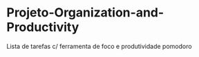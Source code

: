# Projeto-Organization-and-Productivity
 Lista de tarefas c/ ferramenta de foco e produtividade pomodoro
